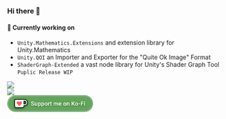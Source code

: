 ### Hi there 👋

<!--
- 🌱 currently working on `Unity.Mathematics.Extensions` and extension library for Unity.Mathematics
- 🌱 I’m currently learning ...
- 👯 I’m looking to collaborate on ...
- 🤔 I’m looking for help with ...
- 📫 How to reach me: ...
- ⚡ Fun fact: ...
-->
#### 🌱 Currently working on
-  `Unity.Mathematics.Extensions` and extension library for Unity.Mathematics
-  `Unity.QOI` an Importer and Exporter for the "Quite Ok Image" Format
-  `ShaderGraph-Extended` a vast node library for Unity's Shader Graph Tool `Puplic Release WIP`

<a>
  <img align="left" src="https://github-readme-stats.vercel.app/api?username=LTMX&count_private=true&show_icons=true&theme=midnight-purple&border_radius=14&hide_border=true" width="440px" />
<a/>
<a>
  <img align="left" src="https://github-readme-stats.vercel.app/api/top-langs/?username=LTMX&layout=compact&theme=midnight-purple&border_radius=14&hide_border=true" width="332px" />
<a/>

<a href="https://ko-fi.com/I2I0IMQA9">
  <img allign="left" src="https://raw.githubusercontent.com/LTMX/Banners-And-Buttons/main/Support%20Me%20Kofi%20Banner%20Shader%20Graph%20Mastery.png" width="200px"/>
<a/>




<!--
[![LTMX's wakatime stats](https://github-readme-stats.vercel.app/api/wakatime?username=LTMX)](https://github.com/anuraghazra/github-readme-stats)

<a href="https://github.com/anuraghazra/github-readme-stats">
  <img align="left" src="https://github-readme-stats.vercel.app/api/top-langs/?username=LTMX&layout=compact&theme=midnight-purple&border_radius=14&hide_border=true" width="332px" />
</a>

    <a><img alt="GitHub Sponsors" src="https://img.shields.io/github/sponsors/LTMX"></a>

    <a><img alt="YouTube Channel Subscribers" src="https://img.shields.io/youtube/channel/subscribers/UCKQp3slLtSsRCWtQz67RjYQ?style=social"></a>
    
-->



